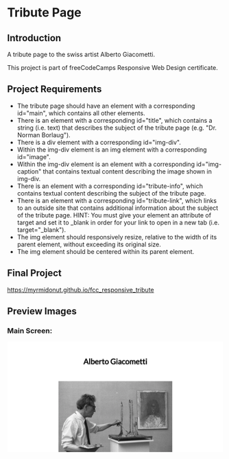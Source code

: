 # Tribute Page

## Introduction
A tribute page to the swiss artist Alberto Giacometti.

This project is part of freeCodeCamps Responsive Web Design certificate.

## Project Requirements
* The tribute page should have an element with a corresponding id="main", which contains all other elements.
* There is an element with a corresponding id="title", which contains a string (i.e. text) that describes the subject of the tribute page (e.g. "Dr. Norman Borlaug").
* There is a div element with a corresponding id="img-div".
* Within the img-div element is an img element with a corresponding id="image".
* Within the img-div element is an element with a corresponding id="img-caption" that contains textual content describing the image shown in img-div.
* There is an element with a corresponding id="tribute-info", which contains textual content describing the subject of the tribute page.
* There is an element with a corresponding id="tribute-link", which links to an outside site that contains additional information about the subject of the tribute page. HINT: You must give your element an attribute of target and set it to _blank in order for your link to open in a new tab (i.e. target="_blank").
* The img element should responsively resize, relative to the width of its parent element, without exceeding its original size.
* The img element should be centered within its parent element.

## Final Project
https://myrmidonut.github.io/fcc_responsive_tribute

## Preview Images
### Main Screen:
![Tribute Page](readme_images/tribute-page.png)
